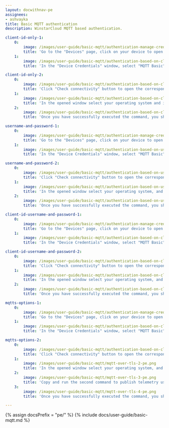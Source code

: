 ```yaml
---
layout: docwithnav-pe
assignees:
- ashvayka
title: Basic MQTT authentication
description: WinstarCloud MQTT based authentication.

client-id-only-1:
    0:
        image: /images/user-guide/basic-mqtt/authentication-manage-credentials-1-pe.png
        title: 'Go to the "Devices" page, click on your device to open the device details window, and click the "Manage credentials" button;'
    1:
        image: /images/user-guide/basic-mqtt/authentication-based-on-client-id-only-1-pe.png
        title: 'In the "Device Credentials" window, select "MQTT Basic" credential type, and specify client ID. Click "Save".'

client-id-only-2:
    0:
        image: /images/user-guide/basic-mqtt/authentication-based-on-client-id-only-2-pe.png
        title: 'Click "Check connectivity" button to open the corresponding window;'
    1:
        image: /images/user-guide/basic-mqtt/authentication-based-on-client-id-only-3-pe.png
        title: 'In the opened window select your operating system and install the necessary client tools using the command from the guide. Copy and run the command to publish telemetry;'
    2:
        image: /images/user-guide/basic-mqtt/authentication-based-on-client-id-only-4-pe.png
        title: 'Once you have successfully executed the command, you should see the published "temperature" readings.'

username-and-password-1:
    0:
        image: /images/user-guide/basic-mqtt/authentication-manage-credentials-1-pe.png
        title: 'Go to the "Devices" page, click on your device to open the device details window, and click the "Manage credentials" button;'
    1:
        image: /images/user-guide/basic-mqtt/authentication-based-on-username-and-password-1-pe.png
        title: 'In the "Device Credentials" window, select "MQTT Basic" credential type, and specify username and password. Click "Save".'

username-and-password-2:
    0:
        image: /images/user-guide/basic-mqtt/authentication-based-on-username-and-password-2-pe.png
        title: 'Click "Check connectivity" button to open the corresponding window;'
    1:
        image: /images/user-guide/basic-mqtt/authentication-based-on-username-and-password-3-pe.png
        title: 'In the opened window select your operating system, and install the necessary client tools using the command from the guide. Copy and run the command to publish telemetry;'
    2:
        image: /images/user-guide/basic-mqtt/authentication-based-on-username-and-password-4-pe.png
        title: 'Once you have successfully executed the command, you should see the published "temperature" readings.'

client-id-username-and-password-1:
    0:
        image: /images/user-guide/basic-mqtt/authentication-manage-credentials-1-pe.png
        title: 'Go to the "Devices" page, click on your device to open the device details window, and click the "Manage credentials" button;'
    1:
        image: /images/user-guide/basic-mqtt/authentication-based-on-client-id-username-and-password-1-pe.png
        title: 'In the "Device Credentials" window, select "MQTT Basic" credential type, and specify client ID, username and password. Click "Save".'

client-id-username-and-password-2:
    0:
        image: /images/user-guide/basic-mqtt/authentication-based-on-client-id-username-and-password-2-pe.png
        title: 'Click "Check connectivity" button to open the corresponding window;'
    1:
        image: /images/user-guide/basic-mqtt/authentication-based-on-client-id-username-and-password-3-pe.png
        title: 'In the opened window select your operating system, and install the necessary client tools using the command from the guide. Copy and run the command to publish telemetry;'
    2:
        image: /images/user-guide/basic-mqtt/authentication-based-on-client-id-username-and-password-4-pe.png
        title: 'Once you have successfully executed the command, you should see the published "temperature" readings.'

mqtts-options-1:
    0:
        image: /images/user-guide/basic-mqtt/authentication-manage-credentials-1-pe.png
        title: 'Go to the "Devices" page, click on your device to open the device details window, and click the "Manage credentials" button;'
    1:
        image: /images/user-guide/basic-mqtt/authentication-based-on-client-id-username-and-password-1-pe.png
        title: 'In the "Device Credentials" window, select "MQTT Basic" credential type, and specify device credentials. Click "Save".'

mqtts-options-2:
    0:
        image: /images/user-guide/basic-mqtt/authentication-based-on-client-id-username-and-password-2-pe.png
        title: 'Click "Check connectivity" button to open the corresponding window;'
    1:
        image: /images/user-guide/basic-mqtt/mqtt-over-tls-2-pe.png
        title: 'In the opened window select your operating system, and install the necessary client tools using the command from the guide. Switch to the "MQTTs" protocol. Copy and run the first command to download the valid CA certificate;'
    2:
        image: /images/user-guide/basic-mqtt/mqtt-over-tls-3-pe.png
        title: 'Copy and run the second command to publish telemetry using the tb-cloud-root-ca.pem certificate and the device credentials you specified for its authentication;'
    3:
        image: /images/user-guide/basic-mqtt/mqtt-over-tls-4-pe.png
        title: 'Once you have successfully executed the command, you should see the published "temperature" readings.'

---
```


{% assign docsPrefix = "pe/" %}
{% include docs/user-guide/basic-mqtt.md %}
